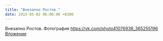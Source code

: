 ```yaml
---
title: "Внезапно Ростов."
date: 2015-05-02 06:06:00 +0300
---
```


Внезапно Ростов.
Фотография
<a class="vk-attach" href="https://vk.com/photo41076938_365255196">https://vk.com/photo41076938_365255196</a>
<a class="vk-attach" href="https://vk.com/photo41076938_365255196">Вложение</a>
